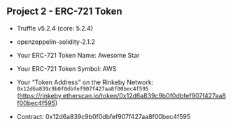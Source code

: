 ## Project 2 - ERC-721 Token

- Truffle v5.2.4 (core: 5.2.4)
- openzeppelin-solidity-2.1.2

- Your ERC-721 Token Name: Awesome Star
- Your ERC-721 Token Symbol: AWS
- Your “Token Address” on the Rinkeby Network: `0x12d6a839c9b0f0dbfef907f427aa8f00bec4f595` (https://rinkeby.etherscan.io/token/0x12d6a839c9b0f0dbfef907f427aa8f00bec4f595)

- Contract: 0x12d6a839c9b0f0dbfef907f427aa8f00bec4f595